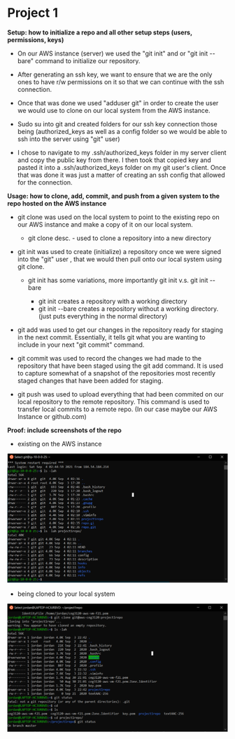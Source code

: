 # Project 1

**Setup: how to initialize a repo and all other setup steps (users, permissions, keys)**

- On our AWS instance (server) we used the "git init" and or "git init --bare" command to initialize our repository.

- After generating an ssh key, we want to ensure that we are the only ones to have r/w permissions on it so that we can continue with the ssh connection.

- Once that was done we used "adduser git" in order to create the user we would use to clone on our local system from the AWS instance.

- Sudo su into git and created folders for our ssh key connection those being (authorized_keys as well as a config folder so we would be able to ssh into the server using "git" user) 


- I chose to navigate to my .ssh/authorized_keys folder in my server client and copy the public key from there. I then took that copied key and pasted it into a .ssh/authorized_keys folder on my git user's client. Once that was done it was just a matter of creating an ssh config that allowed for the connection.







**Usage: how to clone, add, commit, and push from a given system to the repo hosted on the AWS instance**

- git clone was used on the local system to point to the existing repo on our AWS instance and make a copy of it on our local system.
    - git clone desc. - used to clone a repository into a new directory


- git init was used to create (initialize) a repository once we were signed into the "git" user , that we would then pull onto our local system using git clone.
    - git init has some variations, more importantly git init v.s. git init --bare

        - git init creates a repository with a working directory
        - git init --bare creates a repository without a working directory. (just puts everything in the normal directory)


- git add was used to get our changes in the repository ready for staging in the next commit. Essentially, it tells git what you are wanting to include in your next "git commit" command.


- git commit was used to record the changes we had made to the repository that have been staged using the git add command. It is used to capture somewhat of a snapshot of the repositories most recently staged changes that have been added for staging.


- git push was used to upload everything that had been commited on our local repository to the remote repository. This command is used to transfer local commits to a remote repo. (In our case maybe our AWS Instance or github.com)


**Proof: include screenshots of the repo**

- existing on the AWS instance 

![existing on the AWS instance](proofofrepoonAWS.png)

- being cloned to your local system

![clone to local system](successfulclone.png)
